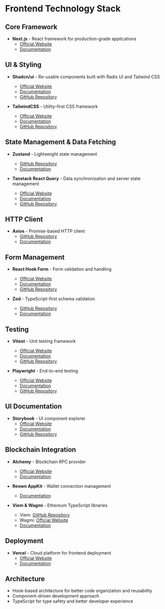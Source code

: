 # Frontend Technology Stack

## Core Framework
- **Next.js** - React framework for production-grade applications
  - [Official Website](https://nextjs.org/)
  - [Documentation](https://nextjs.org/docs)

## UI & Styling
- **Shadcn/ui** - Re-usable components built with Radix UI and Tailwind CSS
  - [Official Website](https://ui.shadcn.com/)
  - [Documentation](https://ui.shadcn.com/docs)
  - [GitHub Repository](https://github.com/shadcn-ui/ui)

- **TailwindCSS** - Utility-first CSS framework
  - [Official Website](https://tailwindcss.com/)
  - [Documentation](https://tailwindcss.com/docs)
  - [GitHub Repository](https://github.com/tailwindlabs/tailwindcss)

## State Management & Data Fetching
- **Zustand** - Lightweight state management
  - [GitHub Repository](https://github.com/pmndrs/zustand)
  - [Documentation](https://docs.pmnd.rs/zustand/getting-started/introduction)

- **Tanstack React Query** - Data synchronization and server state management
  - [Official Website](https://tanstack.com/query/latest)
  - [Documentation](https://tanstack.com/query/latest/docs/react/overview)
  - [GitHub Repository](https://github.com/TanStack/query)

## HTTP Client
- **Axios** - Promise-based HTTP client
  - [GitHub Repository](https://github.com/axios/axios)
  - [Documentation](https://axios-http.com/docs/intro)

## Form Management
- **React Hook Form** - Form validation and handling
  - [Official Website](https://react-hook-form.com/)
  - [Documentation](https://react-hook-form.com/docs)
  - [GitHub Repository](https://github.com/react-hook-form/react-hook-form)

- **Zod** - TypeScript-first schema validation
  - [GitHub Repository](https://github.com/colinhacks/zod)
  - [Documentation](https://zod.dev/)

## Testing
- **Vitest** - Unit testing framework
  - [Official Website](https://vitest.dev/)
  - [Documentation](https://vitest.dev/guide/)
  - [GitHub Repository](https://github.com/vitest-dev/vitest)

- **Playwright** - End-to-end testing
  - [Official Website](https://playwright.dev/)
  - [Documentation](https://playwright.dev/docs/intro)
  - [GitHub Repository](https://github.com/microsoft/playwright)

## UI Documentation
- **Storybook** - UI component explorer
  - [Official Website](https://storybook.js.org/)
  - [Documentation](https://storybook.js.org/docs)
  - [GitHub Repository](https://github.com/storybookjs/storybook)

## Blockchain Integration
- **Alchemy** - Blockchain RPC provider
  - [Official Website](https://www.alchemy.com/)
  - [Documentation](https://docs.alchemy.com/)

- **Reown AppKit** - Wallet connection management
  - [Documentation](https://docs.reown.xyz/)

- **Viem & Wagmi** - Ethereum TypeScript libraries
  - Viem: [GitHub Repository](https://github.com/wagmi-dev/viem)
  - Wagmi: [Official Website](https://wagmi.sh/)
  - [Documentation](https://wagmi.sh/docs)

## Deployment
- **Vercel** - Cloud platform for frontend deployment
  - [Official Website](https://vercel.com/)
  - [Documentation](https://vercel.com/docs)

## Architecture
- Hook-based architecture for better code organization and reusability
- Component-driven development approach
- TypeScript for type safety and better developer experience